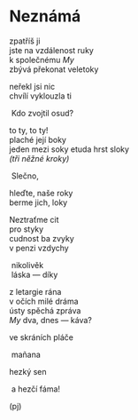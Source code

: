 Neznámá
=======
  
zpatříš ji  
jste na vzdálenost ruky  
k společnému *My*  
zbývá překonat veletoky  
  
neřekl jsi nic  
chvílí vyklouzla ti  
  
&nbsp;Kdo zvojtil osud?
 
to ty, to ty!  
plaché její boky  
jeden mezi soky
etuda hrst sloky  
*(tři něžné kroky)*

&nbsp;Slečno,  

hleďte, naše roky  
berme jich, loky

Neztraťme cit  
pro styky  
cudnost ba zvyky  
v penzi vzdychy

&nbsp;nikolivěk  
&nbsp;láska — díky

z letargie rána  
v očích milé dráma  
ústy spěchá zpráva  
*My* dva, dnes — káva?  

ve skráních pláče  
  
&nbsp;mañana  
  
hezký sen  
  
&nbsp;a hezčí fáma!  
  
(pj)
  

